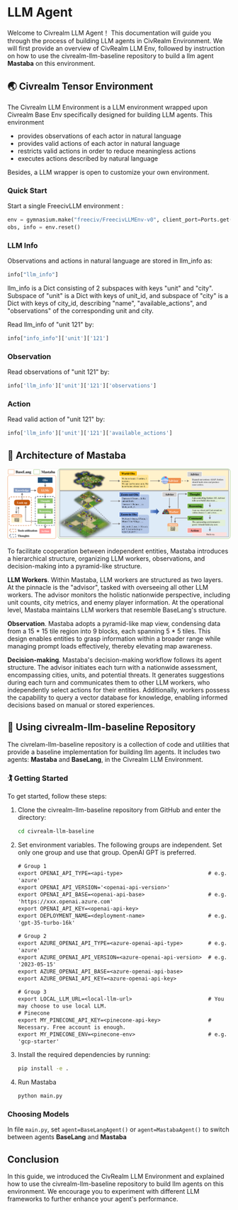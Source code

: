 # LLM Agent

Welcome to Civrealm LLM Agent！ This documentation will guide you through the process of building LLM agents in CivRealm Environment. We will first provide an overview of CivRealm LLM Env, followed by instruction on how to use the civrealm-llm-baseline repository to build a llm agent **Mastaba** on this environment.

## 🌏 Civrealm Tensor Environment

The Civrealm LLM Environment is a LLM environment wrapped
upon Civrealm Base Env specifically designed for building LLM agents. This environment

- provides observations of each actor in natural language
- provides valid actions of each actor in natural language
- restricts valid actions in order to reduce meaningless actions
- executes actions described by natural language

Besides, a LLM wrapper is open to customize your own environment.


### Quick Start
Start a single FreecivLLM environment :

````python
env = gymnasium.make("freeciv/FreecivLLMEnv-v0", client_port=Ports.get())
obs, info = env.reset()
````

### LLM Info
Observations and actions in natural language are stored in llm_info as:

````python
info["llm_info"]
````

llm_info is a Dict consisting of 2 subspaces with keys "unit" and "city". Subspace of "unit" is a Dict with keys of unit_id, and subspace of "city" is a Dict with keys of city_id, describing "name", "available_actions", and "observations" of the corresponding unit and city.

Read llm_info of "unit 121" by:

````python
info["info_info"]['unit']['121']
````


### Observation

Read observations of "unit 121" by:  

````python
info['llm_info']['unit']['121']['observations']
````

### Action

Read valid action of "unit 121" by:

````python
info['llm_info']['unit']['121']['available_actions']
````


## 🤖 Architecture of Mastaba

![Mastaba Architecture](../assets/llm_agent.png)

To facilitate cooperation between independent entities, Mastaba introduces a hierarchical structure, organizing LLM workers, observations, and decision-making into a pyramid-like structure.

**LLM Workers**. 
Within Mastaba, LLM workers are structured as two layers. At the pinnacle is the "advisor", tasked with overseeing all other LLM workers. The advisor monitors the holistic nationwide perspective, including unit counts, city metrics, and enemy player information. At the operational level, Mastaba maintains LLM workers that resemble BaseLang's structure.

**Observation**. 
Mastaba adopts a pyramid-like map view, condensing data from a 15 * 15 tile region into 9 blocks, each spanning 5 * 5 tiles. This design enables entities to grasp information within a broader range while managing prompt loads effectively, thereby elevating map awareness.

**Decision-making**. 
Mastaba's decision-making workflow follows its agent structure. The advisor initiates each turn with a nationwide assessment, encompassing cities, units, and potential threats. It generates suggestions during each turn and communicates them to other LLM workers, who independently select actions for their entities. Additionally, workers possess the capability to query a vector database for knowledge, enabling informed decisions based on manual or stored experiences.

## 🏃 Using civrealm-llm-baseline Repository

The civrelam-llm-baseline repository is a collection of code and utilities that provide a baseline implementation for building llm agents. It includes two agents: **Mastaba** and **BaseLang**, in the Civrealm LLM Environment.

### 🏌️ Getting Started

To get started, follow these steps:

1. Clone the civrealm-llm-baseline repository from GitHub and enter the directory:

    ```bash
    cd civrealm-llm-baseline
    ```
   
2. Set environment variables. The following groups are independent. Set only one group and use that group. OpenAI GPT is preferred.

    ```
    # Group 1
    export OPENAI_API_TYPE=<api-type>                           # e.g. 'azure'
    export OPENAI_API_VERSION='<openai-api-version>'
    export OPENAI_API_BASE=<openai-api-base>                    # e.g. 'https://xxx.openai.azure.com'
    export OPENAI_API_KEY=<openai-api-key>
    export DEPLOYMENT_NAME=<deployment-name>                    # e.g. 'gpt-35-turbo-16k'
    ```

    ```
    # Group 2
    export AZURE_OPENAI_API_TYPE=<azure-openai-api-type>        # e.g. 'azure'
    export AZURE_OPENAI_API_VERSION=<azure-openai-api-version>  # e.g. '2023-05-15'
    export AZURE_OPENAI_API_BASE=<azure-openai-api-base>
    export AZURE_OPENAI_API_KEY=<azure-openai-api-key>
    ```

    ```
    # Group 3
    export LOCAL_LLM_URL=<local-llm-url>                        # You may choose to use local LLM.
    # Pinecone
    export MY_PINECONE_API_KEY=<pinecone-api-key>               # Necessary. Free account is enough.
    export MY_PINECONE_ENV=<pinecone-env>                       # e.g. 'gcp-starter'
    ```

3. Install the required dependencies by running:

    ```bash
    pip install -e .
    ```

4. Run Mastaba
    ```bash
    python main.py
    ```

### Choosing Models

In file `main.py`, set `agent=BaseLangAgent()` or `agent=MastabaAgent()` to switch
between agents **BaseLang** and **Mastaba**

## Conclusion

In this guide, we introduced the CivRealm LLM Environment and explained
how to use the civrealm-llm-baseline repository to build llm agents on this environment. We encourage you to experiment with different LLM frameworks to further enhance your agent's performance.
